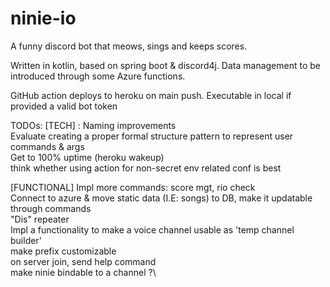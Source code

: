 # ninie-io

A funny discord bot that meows, sings and keeps scores.

Written in kotlin, based on spring boot & discord4j.
Data management to be introduced through some Azure functions.

GitHub action deploys to heroku on main push.
Executable in local if provided a valid bot token

TODOs:
[TECH] :
Naming improvements\
Evaluate creating a proper formal structure pattern to represent user commands & args\
Get to 100% uptime (heroku wakeup)\
think whether using action for non-secret env related conf is best

[FUNCTIONAL]
Impl more commands: score mgt, rio check\
Connect to azure & move static data (I.E: songs) to DB, make it updatable through commands\
"Dis" repeater\
Impl a functionality to make a voice channel usable as 'temp channel builder'\
make prefix customizable\
on server join, send help command\
make ninie bindable to a channel ?\


